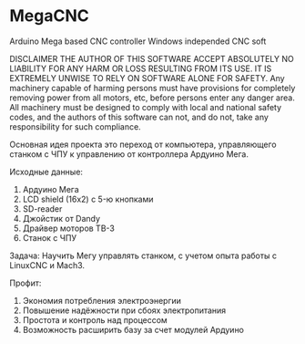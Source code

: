 # MegaCNC
Arduino Mega based CNC controller
Windows independed CNC soft

DISCLAIMER
THE AUTHOR OF THIS SOFTWARE ACCEPT ABSOLUTELY NO LIABILITY FOR ANY HARM OR LOSS RESULTING FROM ITS USE.
IT IS EXTREMELY UNWISE TO RELY ON SOFTWARE ALONE FOR SAFETY.
Any machinery capable of harming persons must have provisions for completely removing power from all motors, etc, before persons enter any danger area.
All machinery must be designed to comply with local and national safety codes, and the authors of this software can not, and do not, take any responsibility for such compliance.

Основная идея проекта это переход от компьютера, управляющего станком с ЧПУ к управлению от контроллера Ардуино Мега.

Исходные данные:
1. Ардуино Мега
2. LCD shield (16x2) c 5-ю кнопками
3. SD-reader
4. Джойстик от Dandy
5. Драйвер моторов TB-3
6. Станок с ЧПУ

Задача:
  Научить Мегу управлять станком, с учетом опыта работы с LinuxCNC и Mach3.
  
Профит: 
  1. Экономия потребления электроэнергии
  2. Повышение надёжности при сбоях электропитания
  3. Простота и контроль над процессом
  4. Возможность расширить базу за счет модулей Ардуино 



